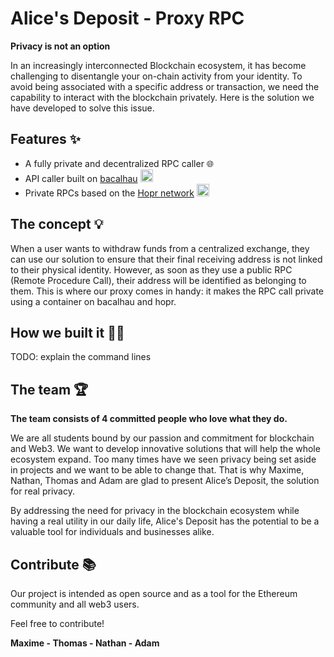 

# **Alice's Deposit - Proxy RPC**

**Privacy is not an option**

In an increasingly interconnected Blockchain ecosystem, it has become challenging to disentangle your on-chain activity from your identity. To avoid being associated with a specific address or transaction, we need the capability to interact with the blockchain privately. Here is the solution we have developed to solve this issue.

####

## **Features** ✨

-  A fully private and decentralized RPC caller 🌐
- API caller built on [bacalhau](https://www.bacalhau.org/) <img src="https://pbs.twimg.com/media/FTNDJSrXwAE8jCz.jpg" width="20" height="20">
- Private RPCs based on the [Hopr network](https://hoprnet.org/)   <img src="https://s2.coinmarketcap.com/static/img/coins/200x200/6520.png"  height="20">

## **The concept** 💡
When a user wants to withdraw funds from a centralized exchange, they can use our solution to ensure that their final receiving address is not linked to their physical identity. However, as soon as they use a public RPC (Remote Procedure Call), their address will be identified as belonging to them. This is where our proxy comes in handy: it makes the RPC call private using a container on bacalhau and hopr.


## **How we built it** 👨‍💻
 TODO: explain the command lines


## **The team** 🏆

**The team consists of 4 committed people who love what they do.**

We are all students bound by our passion and commitment for blockchain and Web3. We want to develop innovative solutions that will help the whole ecosystem expand. Too many times have we seen privacy being set aside in projects and we want to be able to change that. That is why Maxime, Nathan, Thomas and Adam are glad to present Alice’s Deposit, the solution for real privacy.

By addressing the need for privacy in the blockchain ecosystem while having a real utility in our daily life, Alice's Deposit has the potential to be a valuable tool for individuals and businesses alike.


## **Contribute** 📚

Our project is intended as open source and as a tool for the Ethereum community and all web3 users.

Feel free to contribute!

**Maxime - Thomas - Nathan - Adam**
